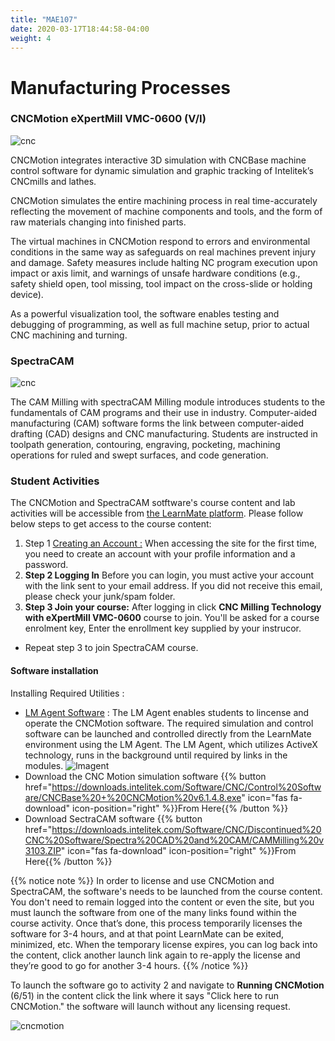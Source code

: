 ```yaml
---
title: "MAE107"
date: 2020-03-17T18:44:58-04:00
weight: 4
---
```


# Manufacturing Processes 

### CNCMotion eXpertMill VMC-0600 (V/I)

![cnc](https://intelitek.com/wp-content/uploads/2020/01/eL_CIM_L_CNCMotion_350x297.jpg)

CNCMotion integrates interactive 3D simulation with CNCBase machine control software for dynamic simulation and graphic tracking of Intelitek’s CNCmills and lathes.

CNCMotion simulates the entire machining process in real time-accurately reflecting the movement of machine components and tools, and the form of raw materials changing into finished parts.

The virtual machines in CNCMotion respond to errors and environmental conditions in the same way as safeguards on real machines prevent injury and damage. Safety measures include halting NC program execution upon impact or axis limit, and warnings of unsafe hardware conditions (e.g., safety shield open, tool missing, tool impact on the cross-slide or holding device).

As a powerful visualization tool, the software enables testing and debugging of programming, as well as full machine setup, prior to actual CNC machining and turning.

### SpectraCAM


![cnc](https://intelitek.com/wp-content/uploads/2020/01/eL_MANF_P_CAMwithSpectraCAMMilling_644x350.jpg)

The CAM Milling with spectraCAM Milling module introduces students to the fundamentals of CAM programs and their use in industry. Computer-aided manufacturing (CAM) software forms the link between computer-aided drafting (CAD) designs and CNC manufacturing. Students are instructed in toolpath generation, contouring, engraving, pocketing, machining operations for ruled and swept surfaces, and code generation.

### Student Activities

The CNCMotion and SpectraCAM sotftware's course content and lab activities will be accessible from [the LearnMate platform](https://laguardiacommcollege.intelitek.com). Please follow below steps to get access to the course content:

1. Step 1 [Creating an Account :](https://laguardiacommcollege.intelitek.com/login/signup.php) When accessing the site for the first time, you need to create an account with your profile information and a password. 
2. **Step 2 Logging In** Before you can login, you must active your account with the link sent to your email address. If you did not receive this email, please check your junk/spam folder.
3. **Step 3 Join your course:** After logging in click **CNC Milling Technology with eXpertMill VMC-0600** course to join. You'll be asked for a course enrolment key, Enter the enrollment key supplied by your instrucor.

- Repeat step 3 to join SpectraCAM course.

#### Software installation 

 Installing Required Utilities :
- [LM Agent Software](http://helpcenter-lm73.intelitek.com/learnmate/lmAgentSetup.exe) : The LM Agent enables students to lincense and operate the CNCMotion software. The required simulation and control software can be launched and controlled directly from the LearnMate environment using the LM Agent. The LM Agent, which utilizes ActiveX technology, runs in the background until required by links in the modules.
        ![lmagent](/engineering/courses/mae101/docs/lmagent.png)
- Download the CNC Motion simulation software {{% button href="https://downloads.intelitek.com/Software/CNC/Control%20Software/CNCBase%20+%20CNCMotion%20v6.1.4.8.exe" icon="fas fa-download" icon-position="right" %}}From Here{{% /button %}}
- Download SectraCAM software {{% button href="https://downloads.intelitek.com/Software/CNC/Discontinued%20CNC%20Software/Spectra%20CAD%20and%20CAM/CAMMilling%20v3103.ZIP" icon="fas fa-download" icon-position="right" %}}From Here{{% /button %}}

{{% notice note %}}
In order to license and use CNCMotion and SpectraCAM, the software's needs to be launched from the course content. You don't need to remain logged into the content or even the site, but you must launch the software from one of the many links found within the course activity. Once that’s done, this process temporarily licenses the software for 3-4 hours, and at that point LearnMate can be exited, minimized, etc. When the temporary license expires, you can log back into the content, click another launch link again to re-apply the license and they’re good to go for another 3-4 hours. 
{{% /notice %}}

To launch the software go to activity 2 and navigate to **Running CNCMotion** (6/51) in the content click the link where it says "Click here to run CNCMotion." the software will launch without any licensing request.

![cncmotion](/engineering/courses/mae107/docs/cncmotion.png)

